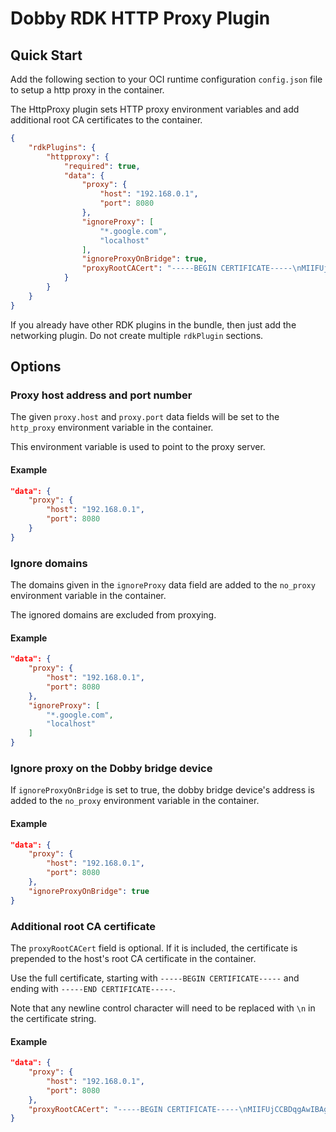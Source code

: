 # Dobby RDK HTTP Proxy Plugin

## Quick Start
Add the following section to your OCI runtime configuration `config.json` file to setup a http proxy in the container.

The HttpProxy plugin sets HTTP proxy environment variables and add additional root CA certificates to the container.

```json
{
    "rdkPlugins": {
        "httpproxy": {
            "required": true,
            "data": {
                "proxy": {
                    "host": "192.168.0.1",
                    "port": 8080
                },
                "ignoreProxy": [
                    "*.google.com",
                    "localhost"
                ],
                "ignoreProxyOnBridge": true,
                "proxyRootCACert": "-----BEGIN CERTIFICATE-----\nMIIFUjCCBDqgAwIBAgIGAXMRbOeHMA0GCSqGSIb3DQEBCwUAMIGtMT4wPAYDVQQDDDVDaGFybGVz\nIFByb3h5IENBICgyIEp1bCAyMDIwLCBCZW5zLU1hY0Jvb2stUHJvLmxvY2FsKTElMCMGA1UECwwc\naHR0cHM6Ly9jaGFybGVzcHJveHkuY2..."
            }
        }
    }
}
```
If you already have other RDK plugins in the bundle, then just add the networking plugin. Do not create multiple `rdkPlugin` sections.

## Options

### Proxy host address and port number

The given `proxy.host` and `proxy.port` data fields will be set to the `http_proxy` environment variable in the container.

This environment variable is used to point to the proxy server.

#### Example

```json
"data": {
    "proxy": {
        "host": "192.168.0.1",
        "port": 8080
    }
}
```

### Ignore domains

The domains given in the `ignoreProxy` data field are added to the `no_proxy` environment variable in the container.

The ignored domains are excluded from proxying.

#### Example
```json
"data": {
    "proxy": {
        "host": "192.168.0.1",
        "port": 8080
    },
    "ignoreProxy": [
        "*.google.com",
        "localhost"
    ]
}
```

### Ignore proxy on the Dobby bridge device

If `ignoreProxyOnBridge` is set to true, the dobby bridge device's address is added to the `no_proxy` environment variable in the container.

#### Example
```json
"data": {
    "proxy": {
        "host": "192.168.0.1",
        "port": 8080
    },
    "ignoreProxyOnBridge": true
}
```

### Additional root CA certificate

The `proxyRootCACert` field is optional. If it is included, the certificate is prepended to the host's root CA certificate in the container.

Use the full certificate, starting with `-----BEGIN CERTIFICATE-----` and ending with `-----END CERTIFICATE-----`.

Note that any newline control character will need to be replaced with `\n` in the certificate string.

#### Example
```json
"data": {
    "proxy": {
        "host": "192.168.0.1",
        "port": 8080
    },
    "proxyRootCACert": "-----BEGIN CERTIFICATE-----\nMIIFUjCCBDqgAwIBAgIGAXMRbOeHMA0GCSqGSIb3DQEBCwUAMIGtMT4wPAYDVQQDDDVDaGFybGVz\nIFByb3h5IENBICgyIEp1bCAyMDIwLCBCZW5zLU1hY0Jvb2stUHJvLmxvY2FsKTElMCMGA1UECwwc\naHR0cHM6Ly9jaGFybGVzcHJveHkuY2..."
}
```
